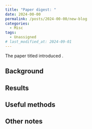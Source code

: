 ```yaml
---
title: "Paper digest: "
date: 2024-00-00
permalink: /posts/2024-00-00/new-blog
categories:
  - Misc
tags:
  - Unassigned
# last_modified_at: 2024-09-01
---
```


The paper titled []() introduced . 

## Background

## Results

## Useful methods

## Other notes


